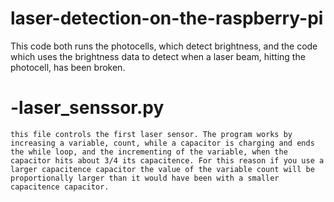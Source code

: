 # laser-detection-on-the-raspberry-pi
This code both runs the  photocells, which detect brightness, and the code which uses the brightness data to detect when a laser beam, hitting the photocell, has been broken.

#  -laser_senssor.py
    this file controls the first laser sensor. The program works by increasing a variable, count, while a capacitor is charging and ends    the while loop, and the incrementing of the variable, when the capacitor hits about 3/4 its capacitence. For this reason if you use a larger capacitence capacitor the value of the variable count will be proportionally larger than it would have been with a smaller capacitence capacitor.
